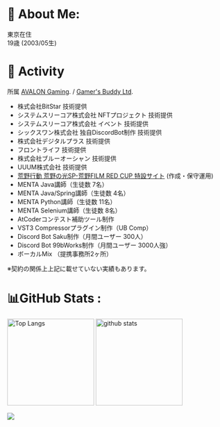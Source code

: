 # 💫 About Me:

東京在住  
19歳 (2003/05生)

# 👏 Activity

所属 [AVALON Gaming](https://twitter.com/jpn_avalon). / [Gamer's Buddy Ltd](https://www.gamers-buddy.com).  
- 株式会社BitStar 技術提供
- システムスリーコア株式会社 NFTプロジェクト 技術提供  
- システムスリーコア株式会社 イベント 技術提供  
- シックスワン株式会社 独自DiscordBot制作 技術提供  
- 株式会社デジタルプラス 技術提供  
- フロントライフ 技術提供  
- 株式会社ブルーオーシャン 技術提供  
- UUUM株式会社 技術提供
- [荒野行動 荒野の光SP-荒野FILM RED CUP 特設サイト](https://twitter.com/GAME_KNIVES_OUT/status/1545245788212563968?s=20&t=oh_Bso226xUOikVWpuLvQw) (作成・保守運用)  
- MENTA Java講師（生徒数 7名）  
- MENTA Java/Spring講師（生徒数 4名）  
- MENTA Python講師（生徒数 11名）  
- MENTA Selenium講師（生徒数 8名）  
- AtCoderコンテスト補助ツール制作  
- VST3 Compressorプラグイン制作（UB Comp）  
- Discord Bot Saku制作（月間ユーザー 300人）  
- Discord Bot 99bWorks制作（月間ユーザー 3000人強）  
- ボーカルMix （提携事務所2ヶ所）  

※契約の関係上上記に載せていない実績もあります。  

# 📊GitHub Stats :
<p align="left"> 
  <img alt="Top Langs" height="200px" src="https://github-readme-stats.vercel.app/api/top-langs/?username=xrozl&layout=compact&show_icons=true&theme=onedark&langs_count=10" />
  <img alt="github stats" height="200px" src="https://github-readme-stats.vercel.app/api?username=xrozl&theme=onedark&show_icons=ture" />
</p>

![](https://github-profile-trophy.vercel.app/?username=xrozl&theme=onedark&column=8)
